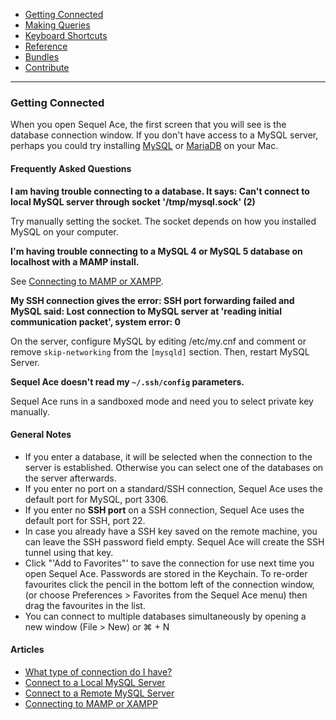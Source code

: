 -   [Getting Connected](../get-started/)
-   [Making Queries](../queries.html)
-   [Keyboard Shortcuts](../shortcuts.html)
-   [Reference](../ref/)
-   [Bundles](../bundles/)
-   [Contribute](../contribute/)

<hr>

### Getting Connected

When you open Sequel Ace, the first screen that you will see is the database connection window. If you don't have access to a MySQL server, perhaps you could try installing [MySQL](https://dev.mysql.com/doc/mysql-osx-excerpt/en/osx-installation.html "MySQL:Installing on MacOS") or [MariaDB](https://mariadb.com/kb/en/installing-mariadb-on-macos-using-homebrew "MariaDB:Installing on MacOS") on your Mac.


#### Frequently Asked Questions

**I am having trouble connecting to a database. It says: Can't connect to local MySQL server through socket '/tmp/mysql.sock' (2)**

Try manually setting the socket. The socket depends on how you installed MySQL on your computer.

**I'm having trouble connecting to a MySQL 4 or MySQL 5 database on localhost with a MAMP install.**

See [Connecting to MAMP or XAMPP](mamp-xampp.html "Connecting to MAMP or XAMPP").

**My SSH connection gives the error: SSH port forwarding failed and MySQL said: Lost connection to MySQL server at 'reading initial communication packet', system error: 0**

On the server, configure MySQL by editing /etc/my.cnf and comment or remove `skip-networking` from the `[mysqld]` section. Then, restart MySQL Server.

**Sequel Ace doesn't read my `~/.ssh/config` parameters.**

Sequel Ace runs in a sandboxed mode and need you to select private key manually.


#### General Notes

-   If you enter a database, it will be selected when the connection to the server is established. Otherwise you can select one of the databases on the server afterwards.
-   If you enter no port on a standard/SSH connection, Sequel Ace uses the default port for MySQL, port 3306.
-   If you enter no **SSH port** on a SSH connection, Sequel Ace uses the default port for SSH, port 22.
-   In case you already have a SSH key saved on the remote machine, you can leave the SSH password field empty. Sequel Ace will create the SSH tunnel using that key.
-   Click "'Add to Favorites"' to save the connection for use next time you open Sequel Ace. Passwords are stored in the Keychain. To re-order favourites click the pencil in the bottom left of the connection window, (or choose Preferences > Favorites from the Sequel Ace menu) then drag the favourites in the list.
-   You can connect to multiple databases simultaneously by opening a new window (File > New) or ⌘ + N


#### Articles

-   [What type of connection do I have?](connection-types.html)
-   [Connect to a Local MySQL Server](local-connection.html)
-   [Connect to a Remote MySQL Server](remote-connection.html)
-   [Connecting to MAMP or XAMPP](mamp-xampp.html)
